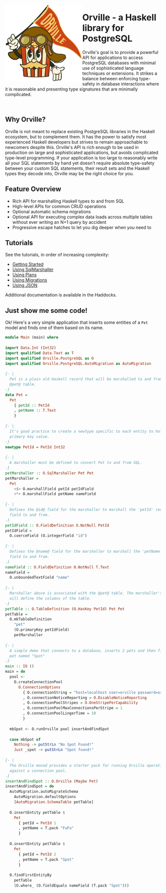 <img
    src="images/orville-waving-pennant.svg"
    width="250px"
    height="250px"
    align="left">

# Orville - a Haskell library for PostgreSQL

Orville's goal is to provide a powerful API for applications to access
PostgreSQL databases with minimal use of sophisticated language techniques or
extensions. It strikes a balance between enforcing type-safety in database
interactions where it is reasonable and presenting type signatures that are
minimally complicated.

<br clear="left"/>

## Why Orville?

Orville is not meant to replace existing PostgreSQL libraries in the Haskell
ecosystem, but to complement them. It has the power to satisfy most experienced
Haskell developers but strives to remain approachable to newcomers despite
this. Orville's API is rich enough to be used in production on large and
sophisticated applications, but avoids complicated type-level programming. If
your application is too large to reasonably write all your SQL statements by
hand yet doesn't require absolute type-safety between your custom SQL
statements, their result sets and the Haskell types they decode into, Orville
may be the right choice for you.

## Feature Overview

* Rich API for marshalling Haskell types to and from SQL
* High-level APIs for common CRUD operations
* Optional automatic schema migrations
* Optional API for executing complex data loads across multiple tables without ever writing an N+1 query by accident
* Progressive escape hatches to let you dig deeper when you need to

## Tutorials

See the tutorials, in order of increasing complexity:

* [Getting Started](../GETTING-STARTED.md)
* [Using SqlMarshaller](../SQL-MARSHALLER.md)
* [Using Plans](../PLAN.md)
* [Using Migrations](../MIGRATION.md)
* [Using JSON](../JSON.md)

Additional documentation is available in the Haddocks.

## Just show me some code!

Ok! Here's a very simple application that inserts some entities of a `Pet`
model and finds one of them based on its name.

```haskell
module Main (main) where

import Data.Int (Int32)
import qualified Data.Text as T
import qualified Orville.PostgreSQL as O
import qualified Orville.PostgreSQL.AutoMigration as AutoMigration

{- |
  Pet is a plain old Haskell record that will be marshalled to and from the
  @pet@ table.
-}
data Pet =
  Pet
    { petId :: PetId
    , petName :: T.Text
    }

{- |
  It's good practice to create a newtype specific to each entity to hold its
  primary key value.
-}
newtype PetId = PetId Int32

{- |
  A marshaller must be defined to convert Pet to and from SQL.
-}
petMarshaller :: O.SqlMarshaller Pet Pet
petMarshaller =
  Pet
    <$> O.marshallField petId petIdField
    <*> O.marshallField petName nameField

{- |
  Defines the @id@ field for the marshaller to marshall the 'petId' record
  field to and from.
-}
petIdField :: O.FieldDefinition O.NotNull PetId
petIdField =
  O.coerceField (O.integerField "id")

{- |
  Defines the @name@ field for the marshaller to marshall the 'petName' record
  field to and from.
-}
nameField :: O.FieldDefinition O.NotNull T.Text
nameField =
  O.unboundedTextField "name"

{- |
  Marshaller above is associated with the @pet@ table. The marshaller's fields
  will define the columns of the table.
-}
petTable :: O.TableDefinition (O.HasKey PetId) Pet Pet
petTable =
  O.mkTableDefinition
    "pet"
    (O.primaryKey petIdField)
    petMarshaller

{- |
  A simple demo that connects to a database, inserts 2 pets and then finds the
  pet named "Spot"
-}
main :: IO ()
main = do
  pool <-
    O.createConnectionPool
      O.ConnectionOptions
        { O.connectionString = "host=localhost user=orville password=orville"
        , O.connectionNoticeReporting = O.DisableNoticeReporting
        , O.connectionPoolStripes = O.OneStripePerCapability
        , O.connectionPoolMaxConnectionsPerStripe = 1
        , O.connectionPoolLingerTime = 10
        }

  mbSpot <- O.runOrville pool insertAndFindSpot

  case mbSpot of
    Nothing -> putStrLn "No Spot Found!"
    Just _spot -> putStrLn "Spot found!"

{- |
  The Orville monad provides a starter pack for running Orville operations
  against a connection pool.
-}
insertAndFindSpot :: O.Orville (Maybe Pet)
insertAndFindSpot = do
  AutoMigration.autoMigrateSchema
    AutoMigration.defaultOptions
    [AutoMigration.SchemaTable petTable]

  O.insertEntity petTable $
    Pet
      { petId = PetId 1
      , petName = T.pack "FuFu"
      }

  O.insertEntity petTable $
    Pet
      { petId = PetId 2
      , petName = T.pack "Spot"
      }

  O.findFirstEntityBy
    petTable
    (O.where_ (O.fieldEquals nameField (T.pack "Spot")))
```
